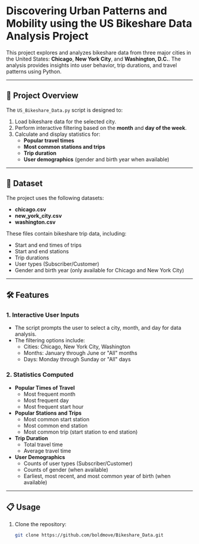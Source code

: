 # Discovering Urban Patterns and Mobility using the US Bikeshare Data Analysis Project

This project explores and analyzes bikeshare data from three major cities in the United States: **Chicago**, **New York City**, and **Washington, D.C.**. The analysis provides insights into user behavior, trip durations, and travel patterns using Python.

---

## 🚀 **Project Overview**
The `US_Bikeshare_Data.py` script is designed to:
1. Load bikeshare data for the selected city.
2. Perform interactive filtering based on the **month** and **day of the week**.
3. Calculate and display statistics for:
   - **Popular travel times**
   - **Most common stations and trips**
   - **Trip duration**
   - **User demographics** (gender and birth year when available)

---

## 📂 **Dataset**
The project uses the following datasets:
- **chicago.csv**  
- **new_york_city.csv**  
- **washington.csv**  

These files contain bikeshare trip data, including:
- Start and end times of trips
- Start and end stations
- Trip durations
- User types (Subscriber/Customer)
- Gender and birth year (only available for Chicago and New York City)

---

## 🛠️ **Features**
### **1. Interactive User Inputs**
- The script prompts the user to select a city, month, and day for data analysis.
- The filtering options include:
  - Cities: Chicago, New York City, Washington
  - Months: January through June or "All" months
  - Days: Monday through Sunday or "All" days

### **2. Statistics Computed**
- **Popular Times of Travel**
  - Most frequent month
  - Most frequent day
  - Most frequent start hour
- **Popular Stations and Trips**
  - Most common start station
  - Most common end station
  - Most common trip (start station to end station)
- **Trip Duration**
  - Total travel time
  - Average travel time
- **User Demographics**
  - Counts of user types (Subscriber/Customer)
  - Counts of gender (when available)
  - Earliest, most recent, and most common year of birth (when available)

---

## 📋 **Usage**
1. Clone the repository:
   ```bash
   git clone https://github.com/boldmove/Bikeshare_Data.git
